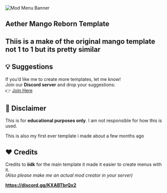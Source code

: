 ![Mod Menu Banner](https://media.discordapp.net/attachments/1345742664355680547/1354219051903353033/image.png?ex=67e47e46&is=67e32cc6&hm=8e1b4aa24337a31bd5b5ec105bec5fa8fd80a99e6071d5f22b903711f64c8520&=&format=webp&quality=lossless&width=657&height=960)  

## Aether Mango Reborn Template

## Thiis is a make of the original mango template not 1 to 1 but its pretty similar

## 💡 Suggestions  
If you’d like me to create more templates, let me know!  
Join our **Discord server** and drop your suggestions:  
👉 [Join Here](https://discord.gg/KXABTbrQx2)  

## 📜 Disclaimer  
This is for **educational purposes only**. I am not responsible for how this is used.  

This is also my first ever template i made about a few months ago

## ❤️ Credits  
Credits to **iidk** for the main template it made it easier to create menus with it.  
*(Also please make me an actual mod creator in your server)*  

**https://discord.gg/KXABTbrQx2**
